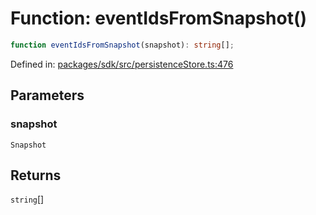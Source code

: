 # Function: eventIdsFromSnapshot()

```ts
function eventIdsFromSnapshot(snapshot): string[];
```

Defined in: [packages/sdk/src/persistenceStore.ts:476](https://github.com/towns-protocol/towns/blob/0db1fd0ac7258e8db8cedfb6183e8eade8284fa1/packages/sdk/src/persistenceStore.ts#L476)

## Parameters

### snapshot

`Snapshot`

## Returns

`string`[]
